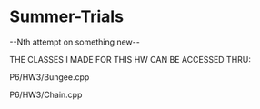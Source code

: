 # Summer-Trials
--Nth attempt on something new--

THE CLASSES I MADE FOR THIS HW CAN BE ACCESSED THRU:

P6/HW3/Bungee.cpp

P6/HW3/Chain.cpp


